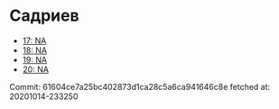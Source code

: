 # Садриев
- [17: NA](17.md)
- [18: NA](18.md)
- [19: NA](19.md)
- [20: NA](20.md)

Commit: 61604ce7a25bc402873d1ca28c5a6ca941646c8e
 fetched at: 20201014-233250
